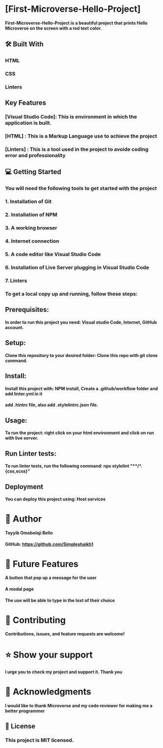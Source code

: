  # [First-Microverse-Hello-Project]

#### First-Microverse-Hello-Project is a beautiful project that prints Hello Microverse on the screen with a red text color.

## 🛠 Built With

### HTML
### CSS
### Linters


## Key Features

### [Visual Studio Code]: This is environment in which the application is built.
### [HTML] : This is a Markup Language use to achieve the project
### [Linters] : This is a tool used in the project to avoide coding error and professionality



## 💻 Getting Started

### You will need the following tools to get started with the project

### 1. Installation of Git
### 2. Installation of NPM
### 3. A working browser
### 4. Internet connection
### 5. A code editor like Visual Studio Code
### 6. Installation of Live Server plugging in Visual Studio Code
### 7. Linters

### To get a local copy up and running, follow these steps:

## Prerequisites:

#### In order to run this project you need: Visual studio Code, Internet, GitHub account.

## Setup:

#### Clone this repository to your desired folder: Clone this repo with git clone command.

## Install:

#### Install this project with: NPM install, Create a .github/workflow folder and add linter.yml in it
#### add .hintrc file, also add .stylelintrc.json file.

## Usage:

#### To run the project: right click on your html environment and click on run with live server.

## Run Linter tests:

#### To run linter tests, run the following command: npx stylelint "**/*.{css,scss}" 

## Deployment
#### You can deploy this project using: Host services



# 👥 Author

#### Toyyib Omobolaji Bello
#### GitHub: https://github.com/Simpleshaikh1



# 🔭 Future Features

####  A button that pop up a message for the user
#### A modal page
#### The use will be able to type in the text of their choice


# 🤝 Contributing
#### Contributions, issues, and feature requests are welcome!


# ⭐️ Show your support

#### I urge you to check my project and support it. Thank you


# 🙏 Acknowledgments

#### I would like to thank Microverse and my code reviewer for making me a better programmer




## 📝 License
### This project is MIT licensed.

